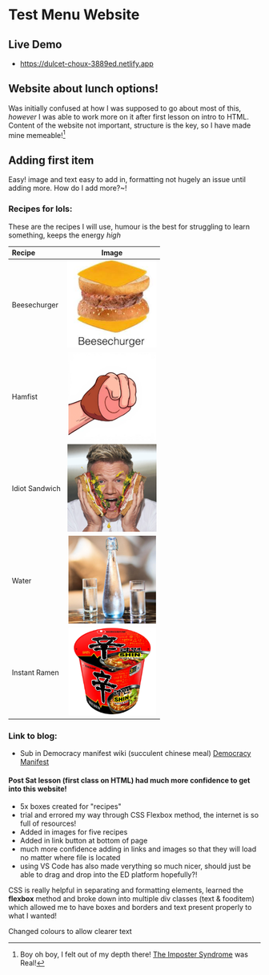 # Test Menu Website

## Live Demo
- https://dulcet-choux-3889ed.netlify.app

## Website about lunch options!
[this should be hidden but also to test ssh uploads]:#
[testing to see if this is now signed using existing ssh]:#
[third times a charm ey]:#

Was initially confused at how I was supposed to go about most of this, *however* I was able to work more on it after first lesson on intro to HTML.
Content of the website not important, structure is the key, so I have made mine memeable![^note]

## Adding first item 
Easy! image and text easy to add in, formatting not hugely an issue until adding more.
How do I add more?~!

### Recipes for lols:
These are the recipes I will use, humour is the best for struggling to learn something, keeps the energy *high*
<!-- ![An AI generated image of a hamfist lol](./assets/images/hamfisty.jpg "Hamfist") This image was huge so I changed to using html here-->
<!--decided to make a table to illustrate more clearly, will this actually make a table? Lets find out!-->
|  Recipe     |  Image     |
|:----------  |:----------:|
|Beesechurger |<img src="./assets/images/beese.jpg" height ="175px" alt="beesechurger" >|
|Hamfist  |<img src="./assets/images/hamfisty.jpg" height="175px">|
| Idiot Sandwich | <img src="./assets/images/gordonramsey.png" height="175px">|
| Water | <img src="./assets/images/water.jpg" height="175px">|
| Instant Ramen | <img src="./assets/images/ramen.jpg" height="175px">|

### Link to blog:
- Sub in Democracy manifest wiki (succulent chinese meal)
[Democracy Manifest][demolink]

#### Post Sat lesson (first class on HTML) had much more confidence to get into this website!
- 5x boxes created for "recipes"
- trial and errored my way through CSS Flexbox method, the internet is so full of resources!
- Added in images for five recipes
- Added in link button at bottom of page
- much more confidence adding in links and images so that they will load no matter where file is located
- using VS Code has also made verything so much nicer, should just be able to drag and drop into the ED platform hopefully?!

CSS is really helpful in separating and formatting elements, learned the **flexbox** method and broke down into multiple div classes (text & fooditem) which allowed me to have boxes and borders and text present properly to what I wanted!

Changed colours to allow clearer text

[demolink]:("https://en.wikipedia.org/wiki/Democracy_Manifest")

[^note]:Boy oh boy, I felt out of my depth there! [The Imposter Syndrome](https://en.wikipedia.org/wiki/Impostor_syndrome) was Real!  
